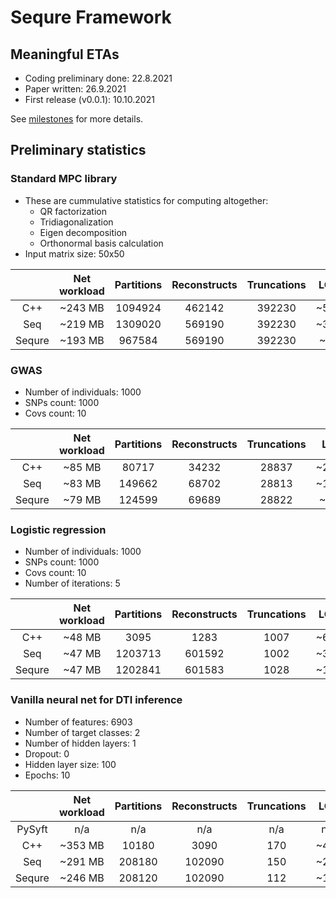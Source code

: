 # Sequre Framework

## Meaningful ETAs
- Coding preliminary done: 22.8.2021
- Paper written: 26.9.2021
- First release (v0.0.1): 10.10.2021

See [milestones](https://github.com/0xTCG/sequre-dsl/milestones?direction=desc&sort=due_date&state=open) for more details.

## Preliminary statistics

### Standard MPC library

- These are cummulative statistics for computing altogether:
  - QR factorization
  - Tridiagonalization
  - Eigen decomposition
  - Orthonormal basis calculation
- Input matrix size: 50x50

|        | Net workload | Partitions | Reconstructs | Truncations |  LOC  | Runtime (s) |
|:------:|:------------:|:----------:|:------------:|:-----------:|:-----:|:-----------:|
|   C++  |    ~243 MB   |   1094924  |    462142    |    392230   |  ~500 |     ~69     |
|   Seq  |    ~219 MB   |   1309020  |    569190    |    392230   |  ~300 |     ~67     |
| Sequre |    ~193 MB   |   967584   |    569190    |    392230   |  ~80  |     ~61     |

### GWAS

- Number of individuals: 1000
- SNPs count: 1000
- Covs count: 10

|        | Net workload | Partitions | Reconstructs | Truncations |  LOC  | Runtime (s) |
|:------:|:------------:|:----------:|:------------:|:-----------:|:-----:|:-----------:|
|   C++  |    ~85 MB    |   80717    |     34232    |    28837    | ~2000 |     ~64     |
|   Seq  |    ~83 MB    |   149662   |     68702    |    28813    | ~1000 |     ~58     |
| Sequre |    ~79 MB    |   124599   |     69689    |    28822    |  ~250 |     ~56     |

### Logistic regression

- Number of individuals: 1000
- SNPs count: 1000
- Covs count: 10
- Number of iterations: 5

|        | Net workload | Partitions | Reconstructs | Truncations |  LOC  | Runtime (s) |
|:------:|:------------:|:----------:|:------------:|:-----------:|:-----:|:-----------:|
|   C++  |    ~48 MB    |    3095    |     1283     |     1007    |  ~600 |    ~114     |
|   Seq  |    ~47 MB    |   1203713  |    601592    |     1002    |  ~350 |     ~65     |
| Sequre |    ~47 MB    |   1202841  |    601583    |     1028    |  ~100 |     ~65     |

### Vanilla neural net for DTI inference

- Number of features: 6903
- Number of target classes: 2
- Number of hidden layers: 1
- Dropout: 0
- Hidden layer size: 100
- Epochs: 10

|        | Net workload | Partitions | Reconstructs | Truncations |  LOC  | Runtime (s) |
|:------:|:------------:|:----------:|:------------:|:-----------:|:-----:|:-----------:|
| PySyft |      n/a     |     n/a    |      n/a     |      n/a    |  n/a  |     n/a     |
|   C++  |    ~353 MB   |    10180   |     3090     |      170    |  ~430 |     ~45     |
|   Seq  |    ~291 MB   |   208180   |    102090    |      150    |  ~260 |     ~90     |
| Sequre |    ~246 MB   |   208120   |    102090    |      112    |  ~150 |     ~90     |
